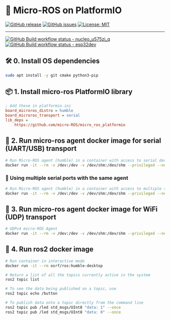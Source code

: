 # 🚀 Micro-ROS on PlatformIO

[![GitHub release](https://img.shields.io/github/v/release/kaizoku-oh/pio-micro-ros)](https://github.com/kaizoku-oh/pio-micro-ros/releases)
[![GitHub issues](https://img.shields.io/github/issues/kaizoku-oh/pio-micro-ros)](https://github.com/kaizoku-oh/pio-micro-ros/issues)
[![License: MIT](https://img.shields.io/badge/License-MIT-blue.svg)](https://github.com/kaizoku-oh/pio-micro-ros/blob/main/LICENSE)

------

[![GitHub Build workflow status - nucleo_u575zi_q](https://github.com/kaizoku-oh/pio-micro-ros/workflows/build_nucleo_u575zi_q/badge.svg)](https://github.com/kaizoku-oh/pio-micro-ros/actions/workflows/build_nucleo_u575zi_q.yml)
[![GitHub Build workflow status - esp32dev](https://github.com/kaizoku-oh/pio-micro-ros/workflows/build_esp32dev/badge.svg)](https://github.com/kaizoku-oh/pio-micro-ros/actions/workflows/build_esp32dev.yml)

## 🛠️ 0. Install OS dependencies

```bash
sudo apt install -y git cmake python3-pip
```

## 📦 1. Install micro-ros PlatformIO library
```ini
; Add these in platformio.ini
board_microros_distro = humble
board_microros_transport = serial
lib_deps =
    https://github.com/micro-ROS/micro_ros_platformio
```

## 🐋 2. Run micro-ros agent docker image for serial (UART/USB) transport

```bash
# Run Micro-ROS agent (humble) in a container with access to serial device
docker run -it --rm -v /dev:/dev -v /dev/shm:/dev/shm --privileged --net=host microros/micro-ros-agent:humble serial --dev /dev/ttyACM0 -v6
```

### 🔌 Using multiple serial ports with the same agent

```bash
# Run Micro-ROS agent (humble) in a container with access to multiple serial devices
docker run -it --rm -v /dev:/dev -v /dev/shm:/dev/shm --privileged --net=host microros/micro-ros-agent:humble multiserial --devs "/dev/ttyUSB0 /dev/ttyACM0" -v6
```

## 🐋 3. Run micro-ros agent docker image for WiFi (UDP) transport

```bash
# UDPv4 micro-ROS Agent
docker run -it --rm -v /dev:/dev -v /dev/shm:/dev/shm --privileged --net=host microros/micro-ros-agent:humble udp4 --port 8888 -v6
```

## 🐳 4. Run ros2 docker image

```bash
# Run container in interactive mode
docker run -it --rm osrf/ros:humble-desktop

# Return a list of all the topics currently active in the system
ros2 topic list

# To see the data being published on a topic, use
ros2 topic echo /button

# To publish data onto a topic directly from the command line
ros2 topic pub /led std_msgs/UInt8 "data: 1" --once
ros2 topic pub /led std_msgs/UInt8 "data: 0" --once
```
